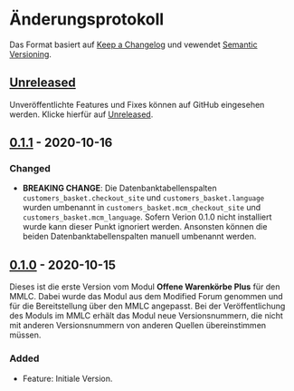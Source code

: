 # Änderungsprotokoll
Das Format basiert auf [Keep a Changelog](https://keepachangelog.com/en/1.0.0/) und vewendet [Semantic Versioning](https://semver.org/spec/v2.0.0.html).

## [Unreleased]
Unveröffentlichte Features und Fixes können auf GitHub eingesehen werden. Klicke hierfür auf [Unreleased].

## [0.1.1] - 2020-10-16

### Changed
- **BREAKING CHANGE**: Die Datenbanktabellenspalten `customers_basket.checkout_site` und `customers_basket.language` wurden umbenannt
in `customers_basket.mcm_checkout_site` und `customers_basket.mcm_language`. Sofern Verion 0.1.0 nicht installiert wurde
kann dieser Punkt ignoriert werden. Ansonsten können die beiden Datenbanktabellenspalten manuell umbenannt werden.


## [0.1.0] - 2020-10-15
Dieses ist die erste Version vom Modul **Offene Warenkörbe Plus** für den MMLC. Dabei wurde das Modul aus dem Modified Forum genommen
und für die Bereitstellung über den MMLC angepasst. Bei der Veröffentlichung des Moduls im MMLC erhält das Modul neue Versionsnummern,
die nicht mit anderen Versionsnummern von anderen Quellen übereinstimmen müssen.

### Added
- Feature: Initiale Version.

[Unreleased]: https://github.com/ModifiedCommunityModules/recover-cart-sales/compare/0.1.0...HEAD
[0.1.1]: https://github.com/ModifiedCommunityModules/recover-cart-sales/compare/0.1.0...0.1.1
[0.1.0]: https://github.com/ModifiedCommunityModules/recover-cart-sales/releases/tag/0.1.0